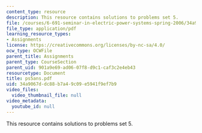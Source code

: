 ```yaml
---
content_type: resource
description: This resource contains solutions to problems set 5.
file: /courses/6-691-seminar-in-electric-power-systems-spring-2006/34a9067ddc88b7a49c09e5941f9ef7b9_ps5ans.pdf
file_type: application/pdf
learning_resource_types:
- Assignments
license: https://creativecommons.org/licenses/by-nc-sa/4.0/
ocw_type: OCWFile
parent_title: Assignments
parent_type: CourseSection
parent_uid: 901a9e69-ad06-07f8-d9c1-caf3c2e4eb43
resourcetype: Document
title: ps5ans.pdf
uid: 34a9067d-dc88-b7a4-9c09-e5941f9ef7b9
video_files:
  video_thumbnail_file: null
video_metadata:
  youtube_id: null
---
```

This resource contains solutions to problems set 5.